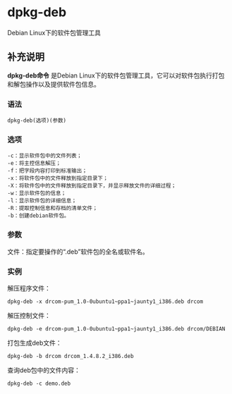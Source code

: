 dpkg-deb
===

Debian Linux下的软件包管理工具

## 补充说明

**dpkg-deb命令** 是Debian Linux下的软件包管理工具，它可以对软件包执行打包和解包操作以及提供软件包信息。

###  语法

```shell
dpkg-deb(选项)(参数)
```

###  选项

```shell
-c：显示软件包中的文件列表；
-e：将主控信息解压；
-f：把字段内容打印到标准输出；
-x：将软件包中的文件释放到指定目录下；
-X：将软件包中的文件释放到指定目录下，并显示释放文件的详细过程；
-w：显示软件包的信息；
-l：显示软件包的详细信息；
-R：提取控制信息和存档的清单文件；
-b：创建debian软件包。
```

###  参数

文件：指定要操作的“.deb”软件包的全名或软件名。

###  实例

解压程序文件：

```shell
dpkg-deb -x drcom-pum_1.0-0ubuntu1~ppa1~jaunty1_i386.deb drcom
```

解压控制文件：

```shell
dpkg-deb -e drcom-pum_1.0-0ubuntu1~ppa1~jaunty1_i386.deb drcom/DEBIAN
```

打包生成deb文件：

```shell
dpkg-deb -b drcom drcom_1.4.8.2_i386.deb
```

查询deb包中的文件内容：

```shell
dpkg-deb -c demo.deb
```


<!-- Linux命令行搜索引擎：https://github.com/wsdo/linux-complete-guide.git -->
